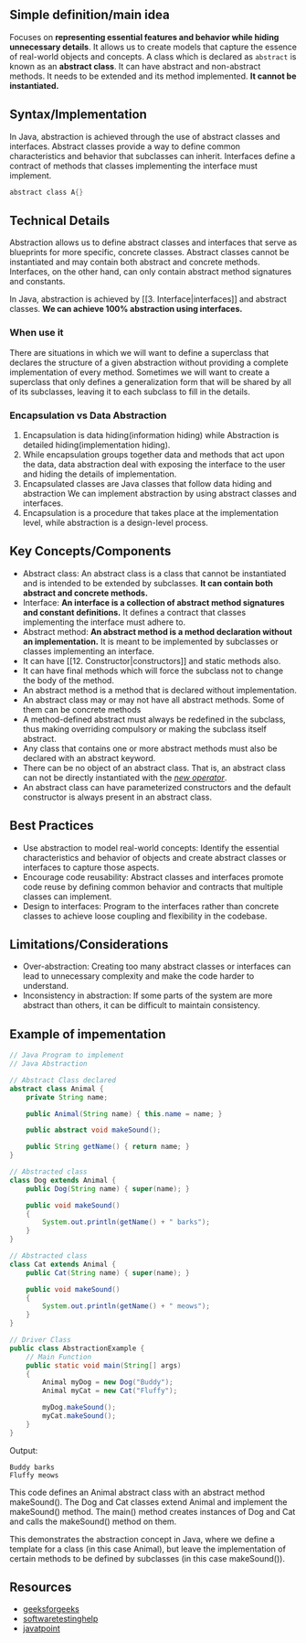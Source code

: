 ## Simple definition/main idea
Focuses on **representing essential features and behavior while hiding unnecessary details**. It allows us to create models that capture the essence of real-world objects and concepts.
A class which is declared as `abstract` is known as an **abstract class**. It can have abstract and non-abstract methods. It needs to be extended and its method implemented. **It cannot be instantiated.**

## Syntax/Implementation
In Java, abstraction is achieved through the use of abstract classes and interfaces. Abstract classes provide a way to define common characteristics and behavior that subclasses can inherit. Interfaces define a contract of methods that classes implementing the interface must implement.

```java
abstract class A{}
```

## Technical Details
Abstraction allows us to define abstract classes and interfaces that serve as blueprints for more specific, concrete classes. Abstract classes cannot be instantiated and may contain both abstract and concrete methods. Interfaces, on the other hand, can only contain abstract method signatures and constants.

In Java, abstraction is achieved by [[3. Interface|interfaces]] and abstract classes. **We can achieve 100% abstraction using interfaces.**

### When use it
There are situations in which we will want to define a superclass that declares the structure of a given abstraction without providing a complete implementation of every method. Sometimes we will want to create a superclass that only defines a generalization form that will be shared by all of its subclasses, leaving it to each subclass to fill in the details.

### Encapsulation vs Data Abstraction
1. Encapsulation is data hiding(information hiding) while Abstraction is detailed hiding(implementation hiding).
2. While encapsulation groups together data and methods that act upon the data, data abstraction deal with exposing the interface to the user and hiding the details of implementation.
3. Encapsulated classes are Java classes that follow data hiding and abstraction We can implement abstraction by using abstract classes and interfaces. 
4. Encapsulation is a procedure that takes place at the implementation level, while abstraction is a design-level process.

## Key Concepts/Components
- Abstract class: An abstract class is a class that cannot be instantiated and is intended to be extended by subclasses. **It can contain both abstract and concrete methods.**
- Interface: **An interface is a collection of abstract method signatures and constant definitions.** It defines a contract that classes implementing the interface must adhere to.
- Abstract method: **An abstract method is a method declaration without an implementation.** It is meant to be implemented by subclasses or classes implementing an interface.
- It can have [[12. Constructor|constructors]] and static methods also.
- It can have final methods which will force the subclass not to change the body of the method.
- An abstract method is a method that is declared without implementation.
- An abstract class may or may not have all abstract methods. Some of them can be concrete methods
- A method-defined abstract must always be redefined in the subclass, thus making overriding compulsory or making the subclass itself abstract.
- Any class that contains one or more abstract methods must also be declared with an abstract keyword.
- There can be no object of an abstract class. That is, an abstract class can not be directly instantiated with the [_new operator_](https://www.geeksforgeeks.org/new-operator-java/).
- An abstract class can have parameterized constructors and the default constructor is always present in an abstract class.

## Best Practices
- Use abstraction to model real-world concepts: Identify the essential characteristics and behavior of objects and create abstract classes or interfaces to capture those aspects.
- Encourage code reusability: Abstract classes and interfaces promote code reuse by defining common behavior and contracts that multiple classes can implement.
- Design to interfaces: Program to the interfaces rather than concrete classes to achieve loose coupling and flexibility in the codebase.

## Limitations/Considerations
- Over-abstraction: Creating too many abstract classes or interfaces can lead to unnecessary complexity and make the code harder to understand.
- Inconsistency in abstraction: If some parts of the system are more abstract than others, it can be difficult to maintain consistency.

## Example of impementation
```java
// Java Program to implement
// Java Abstraction

// Abstract Class declared
abstract class Animal {
	private String name;

	public Animal(String name) { this.name = name; }

	public abstract void makeSound();

	public String getName() { return name; }
}

// Abstracted class
class Dog extends Animal {
	public Dog(String name) { super(name); }

	public void makeSound()
	{
		System.out.println(getName() + " barks");
	}
}

// Abstracted class
class Cat extends Animal {
	public Cat(String name) { super(name); }

	public void makeSound()
	{
		System.out.println(getName() + " meows");
	}
}

// Driver Class
public class AbstractionExample {
	// Main Function
	public static void main(String[] args)
	{
		Animal myDog = new Dog("Buddy");
		Animal myCat = new Cat("Fluffy");

		myDog.makeSound();
		myCat.makeSound();
	}
}
```

Output:
```
Buddy barks
Fluffy meows
```

This code defines an Animal abstract class with an abstract method makeSound(). The Dog and Cat classes extend Animal and implement the makeSound() method. The main() method creates instances of Dog and Cat and calls the makeSound() method on them. 

This demonstrates the abstraction concept in Java, where we define a template for a class (in this case Animal), but leave the implementation of certain methods to be defined by subclasses (in this case makeSound()).

## Resources
- [geeksforgeeks](https://www.geeksforgeeks.org/abstraction-in-java-2/)
- [softwaretestinghelp](https://www.softwaretestinghelp.com/what-is-abstraction-in-java/)
- [javatpoint](https://www.javatpoint.com/abstract-class-in-java)
